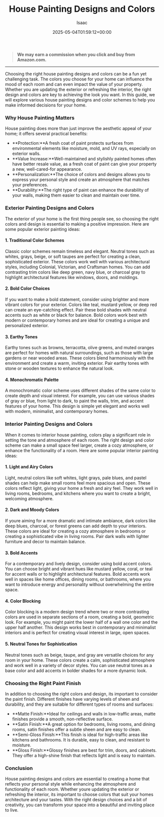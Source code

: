 ﻿---
author: Isaac
layout: post
title: House Painting Designs and Colors
date: '2025-05-04T01:59:12+00:00'
categories:
- Guide
tags: []
slug: /house-painting-designs-and-colors/
lastmod: 2025-05-07T12:21:27+03:00
---
> **We may earn a commission when you click and buy from Amazon.com.**
>

---
Choosing the right house painting designs and colors can be a fun yet challenging task. The colors you choose for your home can influence the mood of each room and can even impact the value of your property. Whether you are updating the exterior or refreshing the interior, the right design and colors are key to achieving the look you want. In this guide, we will explore various house painting designs and color schemes to help you make informed decisions for your home.
### Why House Painting Matters
House painting does more than just improve the aesthetic appeal of your home; it offers several practical benefits:
- **Protection:**A fresh coat of paint protects surfaces from environmental elements like moisture, mold, and UV rays, especially on exterior walls.
- **Value Increase:**Well-maintained and stylishly painted homes often have better resale value, as a fresh coat of paint can give your property a new, well-cared-for appearance.
- **Personalization:**The choice of colors and designs allows you to express your personal style and create an atmosphere that matches your preferences.
- **Durability:**The right type of paint can enhance the durability of your walls, making them easier to clean and maintain over time.
### Exterior Painting Designs and Colors
The exterior of your home is the first thing people see, so choosing the right colors and design is essential to making a positive impression. Here are some popular exterior painting ideas:
#### 1. Traditional Color Schemes
Classic color schemes remain timeless and elegant. Neutral tones such as whites, grays, beige, or soft taupes are perfect for creating a clean, sophisticated exterior. These colors work well with various architectural styles, including Colonial, Victorian, and Craftsman homes. You can add contrasting trim colors like deep green, navy blue, or charcoal gray to highlight architectural features like windows, doors, and moldings.
#### 2. Bold Color Choices
If you want to make a bold statement, consider using brighter and more vibrant colors for your exterior. Colors like teal, mustard yellow, or deep red can create an eye-catching effect. Pair these bold shades with neutral accents such as white or black for balance. Bold colors work best with modern or contemporary homes and are ideal for creating a unique and personalized exterior.
#### 3. Earthy Tones
Earthy tones such as browns, terracotta, olive greens, and muted oranges are perfect for homes with natural surroundings, such as those with large gardens or near wooded areas. These colors blend harmoniously with the environment and create a warm, inviting exterior. Pair earthy tones with stone or wooden textures to enhance the natural look.
#### 4. Monochromatic Palette
A monochromatic color scheme uses different shades of the same color to create depth and visual interest. For example, you can use various shades of gray or blue, from light to dark, to paint the walls, trim, and accent features of your home. This design is simple yet elegant and works well with modern, minimalist, and contemporary homes.
### Interior Painting Designs and Colors
When it comes to interior house painting, colors play a significant role in setting the tone and atmosphere of each room. The right design and color scheme can make a small space feel larger, create a cozy atmosphere, or enhance the functionality of a room. Here are some popular interior painting ideas:
#### 1. Light and Airy Colors
Light, neutral colors like soft whites, light grays, pale blues, and pastel shades can help make small rooms feel more spacious and open. These colors reflect light, giving your home a fresh and airy feel. They work well in living rooms, bedrooms, and kitchens where you want to create a bright, welcoming atmosphere.
#### 2. Dark and Moody Colors
If youre aiming for a more dramatic and intimate ambiance, dark colors like deep blues, charcoal, or forest greens can add depth to your interiors. These colors are ideal for creating a cozy atmosphere in bedrooms or creating a sophisticated vibe in living rooms. Pair dark walls with lighter furniture and decor to maintain balance.
#### 3. Bold Accents
For a contemporary and lively design, consider using bold accent colors. You can choose bright and vibrant hues like mustard yellow, coral, or teal for accent walls or to highlight architectural features. Bold accents work well in spaces like home offices, dining rooms, or bathrooms, where you want to introduce energy and personality without overwhelming the entire space.
#### 4. Color Blocking
Color blocking is a modern design trend where two or more contrasting colors are used in separate sections of a room, creating a bold, geometric look. For example, you might paint the lower half of a wall one color and the upper half another. This design works best in contemporary and minimalist interiors and is perfect for creating visual interest in large, open spaces.
#### 5. Neutral Tones for Sophistication
Neutral tones such as beige, taupe, and gray are versatile choices for any room in your home. These colors create a calm, sophisticated atmosphere and work well in a variety of decor styles. You can use neutral tones as a base color and add accents in bolder shades for a more dynamic look.
### Choosing the Right Paint Finish
In addition to choosing the right colors and design, its important to consider the paint finish. Different finishes have varying levels of sheen and durability, and they are suitable for different types of rooms and surfaces:
- **Matte Finish:**Ideal for ceilings and walls in low-traffic areas, matte finishes provide a smooth, non-reflective surface.
- **Satin Finish:**A great option for bedrooms, living rooms, and dining rooms, satin finishes offer a subtle sheen and are easy to clean.
- **Semi-Gloss Finish:**This finish is ideal for high-traffic areas like kitchens and bathrooms. It is durable, easy to clean, and resistant to moisture.
- **Gloss Finish:**Glossy finishes are best for trim, doors, and cabinets. They offer a high-shine finish that reflects light and is easy to maintain.
### Conclusion
House painting designs and colors are essential to creating a home that reflects your personal style while enhancing the atmosphere and functionality of each room. Whether youre updating the exterior or refreshing the interior, its important to choose colors that suit your homes architecture and your tastes. With the right design choices and a bit of creativity, you can transform your space into a beautiful and inviting place to live.